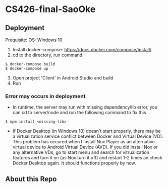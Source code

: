 # CS426-final-SaoOke

## Deployment

Prequisite: OS: Windows 10
1. Install docker-compose: https://docs.docker.com/compose/install/
2. cd to the directory, run command:
```
$ docker-compose build
$ docker-compose up
```
3. Open project 'Client' in Android Studio and build
4. Run

### Error may occurs in deployment

- In runtime, the server may run with missing dependency/lib error, you can cd to server/node and run the following command to fix this
```
$ npm install <missing-lib>
```
- If Docker Desktop (in Windows 10) doesn't start properly, there may be a virtualization service conflict between Docker and Virtual Device (VD). This problem has occured when I install Nox Player as an alternative virtual device to Android Virtual Device (AVD). If you did install Nox or any alternative VDs, go to start menu and search for vitrualization features and turn it on (as Nox turn it off) and restart 1-2 times an check Docker Desktop again. It should functions properly by now.

## About this Repo
